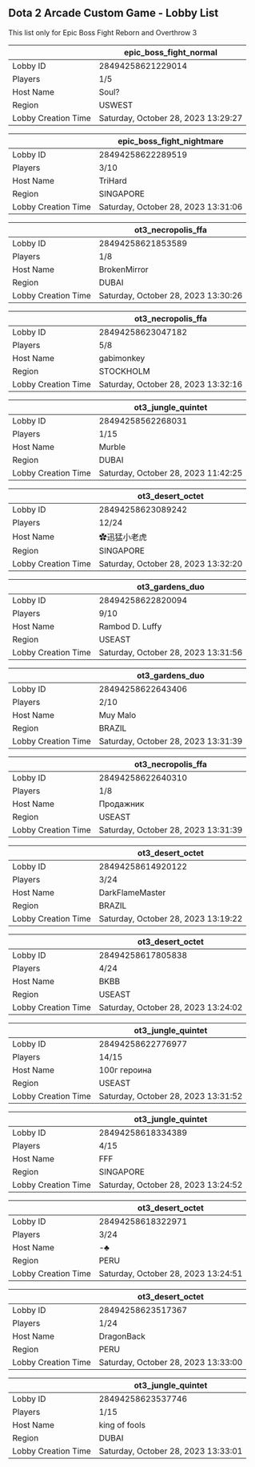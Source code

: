 ## Dota 2 Arcade Custom Game - Lobby List

This list only for Epic Boss Fight Reborn and Overthrow 3

|  | epic_boss_fight_normal |
| ------ | ------ |
| Lobby ID | 28494258621229014 |
| Players | 1/5 |
| Host Name | Soul? |
| Region | USWEST |
| Lobby Creation Time | Saturday, October 28, 2023 13:29:27 |


|  | epic_boss_fight_nightmare |
| ------ | ------ |
| Lobby ID | 28494258622289519 |
| Players | 3/10 |
| Host Name | TriHard |
| Region | SINGAPORE |
| Lobby Creation Time | Saturday, October 28, 2023 13:31:06 |


|  | ot3_necropolis_ffa |
| ------ | ------ |
| Lobby ID | 28494258621853589 |
| Players | 1/8 |
| Host Name | BrokenMirror |
| Region | DUBAI |
| Lobby Creation Time | Saturday, October 28, 2023 13:30:26 |


|  | ot3_necropolis_ffa |
| ------ | ------ |
| Lobby ID | 28494258623047182 |
| Players | 5/8 |
| Host Name | gabimonkey |
| Region | STOCKHOLM |
| Lobby Creation Time | Saturday, October 28, 2023 13:32:16 |


|  | ot3_jungle_quintet |
| ------ | ------ |
| Lobby ID | 28494258562268031 |
| Players | 1/15 |
| Host Name | Murble |
| Region | DUBAI |
| Lobby Creation Time | Saturday, October 28, 2023 11:42:25 |


|  | ot3_desert_octet |
| ------ | ------ |
| Lobby ID | 28494258623089242 |
| Players | 12/24 |
| Host Name | ✿迅猛小老虎 |
| Region | SINGAPORE |
| Lobby Creation Time | Saturday, October 28, 2023 13:32:20 |


|  | ot3_gardens_duo |
| ------ | ------ |
| Lobby ID | 28494258622820094 |
| Players | 9/10 |
| Host Name | Rambod D. Luffy |
| Region | USEAST |
| Lobby Creation Time | Saturday, October 28, 2023 13:31:56 |


|  | ot3_gardens_duo |
| ------ | ------ |
| Lobby ID | 28494258622643406 |
| Players | 2/10 |
| Host Name | Muy Malo |
| Region | BRAZIL |
| Lobby Creation Time | Saturday, October 28, 2023 13:31:39 |


|  | ot3_necropolis_ffa |
| ------ | ------ |
| Lobby ID | 28494258622640310 |
| Players | 1/8 |
| Host Name | Продажник |
| Region | USEAST |
| Lobby Creation Time | Saturday, October 28, 2023 13:31:39 |


|  | ot3_desert_octet |
| ------ | ------ |
| Lobby ID | 28494258614920122 |
| Players | 3/24 |
| Host Name | DarkFlameMaster |
| Region | BRAZIL |
| Lobby Creation Time | Saturday, October 28, 2023 13:19:22 |


|  | ot3_desert_octet |
| ------ | ------ |
| Lobby ID | 28494258617805838 |
| Players | 4/24 |
| Host Name | BKBB |
| Region | USEAST |
| Lobby Creation Time | Saturday, October 28, 2023 13:24:02 |


|  | ot3_jungle_quintet |
| ------ | ------ |
| Lobby ID | 28494258622776977 |
| Players | 14/15 |
| Host Name | 100г героина |
| Region | USEAST |
| Lobby Creation Time | Saturday, October 28, 2023 13:31:52 |


|  | ot3_jungle_quintet |
| ------ | ------ |
| Lobby ID | 28494258618334389 |
| Players | 4/15 |
| Host Name | FFF |
| Region | SINGAPORE |
| Lobby Creation Time | Saturday, October 28, 2023 13:24:52 |


|  | ot3_desert_octet |
| ------ | ------ |
| Lobby ID | 28494258618322971 |
| Players | 3/24 |
| Host Name | -♣ |
| Region | PERU |
| Lobby Creation Time | Saturday, October 28, 2023 13:24:51 |


|  | ot3_desert_octet |
| ------ | ------ |
| Lobby ID | 28494258623517367 |
| Players | 1/24 |
| Host Name | DragonBack |
| Region | PERU |
| Lobby Creation Time | Saturday, October 28, 2023 13:33:00 |


|  | ot3_jungle_quintet |
| ------ | ------ |
| Lobby ID | 28494258623537746 |
| Players | 1/15 |
| Host Name | king of fools |
| Region | DUBAI |
| Lobby Creation Time | Saturday, October 28, 2023 13:33:01 |


